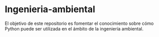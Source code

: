 # Ingenieria-ambiental
El objetivo de este repositorio es fomentar el conocimiento sobre cómo Python puede ser utilizada en el ámbito de la ingeniería ambiental.

